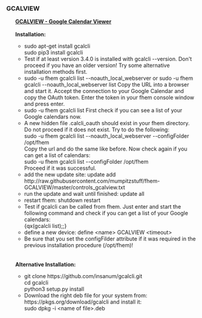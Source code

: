 <h3>GCALVIEW</h3>
<ul>
  <u><b>GCALVIEW - Google Calendar Viewer</b></u>
  <br><br>
  <b>Installation:</b>
  <ul>
    <li>sudo apt-get install gcalcli<br>
    sudo pip3 install gcalcli</li>
    <li>Test if at least version 3.4.0 is installed with gcalcli --version. Don't proceed if you have an older version! Try some alternative installation methods first.</li>
    <li>sudo -u fhem gcalcli list --noauth_local_webserver
    or
    sudo -u fhem gcalcli --noauth_local_webserver list
    Copy the URL into a browser and start it. Accept the connection to your Google Calendar and copy the OAuth token. Enter the token in your fhem console window and press enter.</li>
    <li>sudo -u fhem gcalcli list
    First check if you can see a list of your Google calendars now.</li>
    <li>A new hidden file .calcli_oauth should exist in your fhem directory. Do not proceed if it does not exist. Try to do the following:<br>
    sudo -u fhem gcalcli list --noauth_local_webserver --configFolder /opt/fhem<br>
    Copy the url and do the same like before. Now check again if you can get a list of calendars:<br>
    sudo -u fhem gcalcli list --configFolder /opt/fhem<br>
    Proceed if it was successful.</li>
    <li>add the new update site: update add http://<i></i>raw.githubusercontent.com/mumpitzstuff/fhem-GCALVIEW/master/controls_gcalview.txt</li>
    <li>run the update and wait until finished: update all</li>
    <li>restart fhem: shutdown restart</li>
    <li>Test if gcalcli can be called from fhem. Just enter and start the following command and check if you can get a list of your Google calendars:<br>
    {qx(gcalcli list);;}</li>
    <li>define a new device: define &lt;name&gt; GCALVIEW &lt;timeout&gt;</li>
    <li>Be sure that you set the configFilder attribute if it was required in the previous installation procedure (/opt/fhem)!</li>
  </ul><br><br>
  <b>Alternative Installation:</b>
  <ul>
    <li>git clone https://github.com/insanum/gcalcli.git<br>
    cd gcalcli<br>
    python3 setup.py install</li>
    <li>Download the right deb file for your system from: https://pkgs.org/download/gcalcli and install it:<br>
    sudo dpkg -i &lt;name of file&gt;.deb</li>
  </ul>
</ul>
